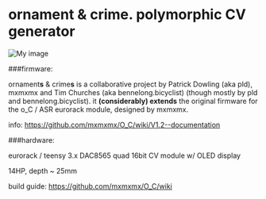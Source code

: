 ornament & crime. polymorphic CV generator
===

![My image](https://farm1.staticflickr.com/676/20090774694_b56e557693_b.jpg)


###firmware:

ornament**s** & crime**s** is a collaborative project by Patrick Dowling (aka pld), mxmxmx and Tim Churches (aka bennelong.bicyclist) (though mostly by pld and bennelong.bicyclist). it **(considerably) extends** the original firmware for the o_C / ASR eurorack module, designed by mxmxmx.

info: https://github.com/mxmxmx/O_C/wiki/V1.2--documentation

###hardware:

eurorack / teensy 3.x DAC8565 quad 16bit CV module w/ OLED display

14HP, depth ~ 25mm

build guide: https://github.com/mxmxmx/O_C/wiki

